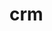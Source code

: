 <!--
 * @Author: jackning 270580156@qq.com
 * @Date: 2024-12-24 21:52:27
 * @LastEditors: jackning 270580156@qq.com
 * @LastEditTime: 2024-12-24 21:52:32
 * @Description: bytedesk.com https://github.com/Bytedesk/bytedesk
 *   Please be aware of the BSL license restrictions before installing Bytedesk IM – 
 *  selling, reselling, or hosting Bytedesk IM as a service is a breach of the terms and automatically terminates your rights under the license.
 *  Business Source License 1.1: https://github.com/Bytedesk/bytedesk/blob/main/LICENSE 
 *  contact: 270580156@qq.com 
 *  联系：270580156@qq.com
 * Copyright (c) 2024 by bytedesk.com, All Rights Reserved. 
-->
# crm
